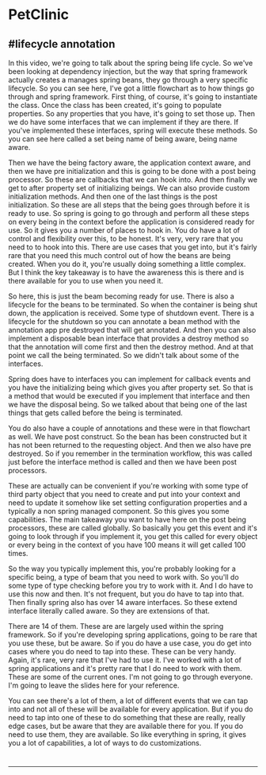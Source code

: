 # PetClinic

#lifecycle annotation
--
In this video, we're going to talk about the spring being life cycle. So we've been looking at dependency injection, but the way that spring framework actually creates a manages spring beans, they go through a very specific lifecycle.
So you can see here, I've got a little flowchart as to how things go through and spring framework. First thing, of course, it's going to instantiate the class. Once the class has been created, it's going to populate properties. So any properties that you have, it's going to set those up.
Then we do have some interfaces that we can implement if they are there. If you've implemented these interfaces, spring will execute these methods.
So you can see here called a set being name of being aware, being name aware.

Then we have the being factory aware, the application context aware, and then we have pre initialization and this is going to be done with a post being processor. So these are callbacks that we can hook into. And then finally we get to after property set of initializing beings. We can also provide custom initialization methods. And then one of the last things is the post initialization. So these are all steps that the being goes through before it is ready to use. So spring is going to go through and perform all these steps on every being in the context before the application is considered ready for use.
So it gives you a number of places to hook in. You do have a lot of control and flexibility over this, to be honest. It's very, very rare that you need to to hook into this. There are use cases that you get into, but it's fairly rare that you need this much control out of how the beans are being created.
When you do it, you're usually doing something a little complex. But I think the key takeaway is to have the awareness this is there and is there available for you to
use when you need it.

So here, this is just the beam becoming ready for use. There is also a lifecycle for the beans to be terminated. So when the container is being shut down, the application is received. Some type of shutdown event. There is a lifecycle for the shutdown so you can annotate a bean method with the annotation app pre destroyed that will get annotated. And then you can also implement a disposable bean interface that provides a destroy method so that the annotation will come first and then the destroy method. And at that point we call the being terminated. So we didn't talk about some of the interfaces.

Spring does have to interfaces you can implement for callback events and you have the initializing being which gives you after property set. So that is a method that would be executed if you implement that interface and then we have the disposal being. So we talked about that being one of the last things that gets called before the being is terminated.

You do also have a couple of annotations and these were in that flowchart as well. We have post construct. So the bean has been constructed but it has not been returned to the requesting object. And then we also have pre destroyed. So if you remember in the termination workflow, this was called just before the interface method is called and then we have been post processors.

These are actually can be convenient if you're working with some type of third party object that you need to create and put into your context and need to update it somehow like set setting configuration properties and a typically a non spring managed component. So this gives you some capabilities. The main takeaway you want to have here on the post being processors, these are called globally. So basically you get this event and it's going to look through if you implement it, you get this called for every object or every being in the context of you have 100 means it will get called 100 times.

So the way you typically implement this, you're probably looking for a specific being, a type of beam that you need to work with. So you'll do some type of type checking before you try to work with it. And I do have to use this now and then. It's not frequent, but you do have to tap into that. Then finally spring also has over 14 aware interfaces. So these extend interface literally called aware. So they are extensions of that.

There are 14 of them. These are are largely used within the spring framework. So if you're developing spring applications, going to be rare that you use these, but be aware. So if you do have a use case, you do get into cases where you do need to tap into these. These can be very handy. Again, it's rare, very rare that I've had to use it. I've worked with a lot of spring applications and it's pretty rare that I do need to work with them. These are some of the current ones. I'm not going to go through everyone. I'm going to leave the slides here for your reference.

You can see there's a lot of them, a lot of different events that we can tap into and not all of these will be available for every application. But if you do need to tap into one of these to do something that these are really, really edge cases, but be aware that they are available there for you. If you do need to use them, they are available. So like everything in spring, it gives you a lot of capabilities, a lot of ways to do customizations.

#
---


